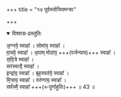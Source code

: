 +++
title = "१४ पूर्वस्तोत्रियमन्त्राः"

+++

<details open><summary>विश्वास-प्रस्तुतिः</summary>

अ॒ग्नये॒ स्वाहा᳚ । सोमा॑य॒ स्वाहा᳚ ।  
वा॒यवे॒ स्वाहा᳚ । अ॒पाम् मोदा॑य॒ +++(पर्जन्याय)+++ स्वाहा᳚ ।  
स॒वि॒त्रे स्वाहा᳚ ।  
सर॑स्वत्यै॒ स्वाहा᳚ ।  
इन्द्रा॑य॒ स्वाहा᳚ । बृह॒स्पत॑ये॒ स्वाहा᳚ ।  
मि॒त्राय॒ स्वाहा᳚ । वरु॑णाय॒ स्वाहा᳚ ।  
सर्व॑स्मै॒ स्वाहा᳚ +++(←पूर्णाहुतिः)+++ ॥ 43 ॥
</details>



